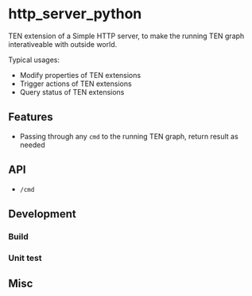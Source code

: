 # http_server_python

TEN extension of a Simple HTTP server, to make the running TEN graph interativeable with outside world.       

Typical usages:     
- Modify properties of TEN extensions          
- Trigger actions of TEN extensions     
- Query status of TEN extensions      


## Features

- Passing through any `cmd` to the running TEN graph, return result as needed


## API

- `/cmd`

<!-- TODO: hide internal fields and add examples -->

## Development

### Build

<!-- build dependencies and steps -->

### Unit test

<!-- how to do unit test for the extension -->

## Misc

<!-- others if applicable -->
